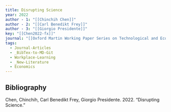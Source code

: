 ```yaml
---
title: Disrupting Science
year: 2022
author - 1: "[[Chinchih Chen]]"
author - 2: "[[Carl Benedikt Frey]]"
author - 3: "[[Giorgio Presidente]]"
key: "[[Chen2022-fx]]"
journal: "[[Oxford Martin Working Paper Series on Technological and Economic Change]]"
tags:
  - Journal-Articles
  - _BibTex-to-MD-Git
  - Workplace-Learning
  - _New-Literature
  - Economics
---
```


## Bibliography
Chen, Chinchih, Carl Benedikt Frey, Giorgio Presidente. 2022. “Disrupting Science.”